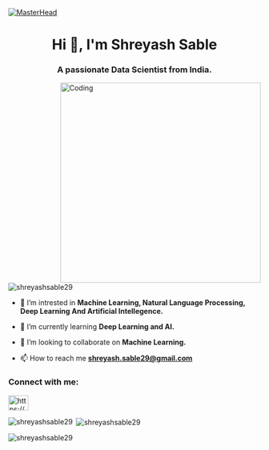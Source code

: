 [![MasterHead](https://media.istockphoto.com/id/1349561701/video/4k-data-science-animated-tag-word-cloud-text-design-animation-seamless-loop.jpg?s=640x640&k=20&c=ynREPerZ-1ScYbVIFXq4eG5tq-mp343rAzwoQoRlhe0=)](https://github.com/ShreyashSable29/ShreyashSable29)
<h1 align="center">Hi 👋, I'm Shreyash Sable</h1>
<h3 align="center">A passionate Data Scientist from India.</h3>
<img align="right" alt="Coding" width="400" src="https://ik.imagekit.io/dresma/Dresma_Library/manager-openings_NW3bXTTFP.gif">

<p align="left"> <img src="https://komarev.com/ghpvc/?username=shreyashsable29&label=Profile%20views&color=0e75b6&style=flat" alt="shreyashsable29" /> </p>

- 🔭 I’m intrested in **Machine Learning, Natural Language Processing, Deep Learning And Artificial Intellegence.**

- 🌱 I’m currently learning **Deep Learning and AI.**

- 👯 I’m looking to collaborate on **Machine Learning.**

- 📫 How to reach me **shreyash.sable29@gmail.com**

<h3 align="left">Connect with me:</h3>
<p align="left">
<a href="https://linkedin.com/in/https://www.linkedin.com/in/shreyash-sable/" target="blank"><img align="center" src="https://raw.githubusercontent.com/rahuldkjain/github-profile-readme-generator/master/src/images/icons/Social/linked-in-alt.svg" alt="https://www.linkedin.com/in/shreyash-sable/" height="30" width="40" /></a>
</p>

<p><img align="left" src="https://github-readme-stats.vercel.app/api/top-langs?username=shreyashsable29&show_icons=true&locale=en&layout=radical" alt="shreyashsable29" /></p>

<p>&nbsp;<img align="center" src="https://github-readme-stats.vercel.app/api?username=shreyashsable29&show_icons=true&locale=en" alt="shreyashsable29" /></p>

<p><img align="center" src="https://github-readme-streak-stats.herokuapp.com/?user=shreyashsable29&" alt="shreyashsable29" /></p>
